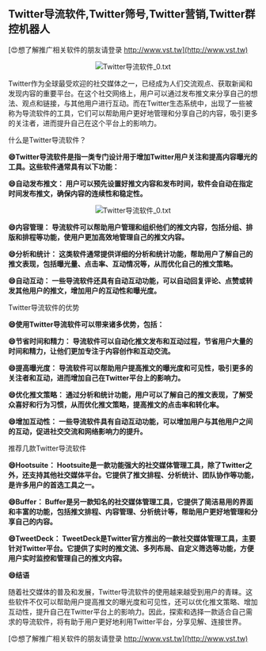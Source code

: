 ## **Twitter导流软件,Twitter筛号,Twitter营销,Twitter群控机器人**

[😍想了解推广相关软件的朋友请登录 http://www.vst.tw](http://www.vst.tw)

 <center><img src="https://vst.tw/MP4/tuiguang/png/5.png" alt="Twitter导流软件_0.txt"></center>

Twitter作为全球最受欢迎的社交媒体之一，已经成为人们交流观点、获取新闻和发现内容的重要平台。在这个社交网络上，用户可以通过发布推文来分享自己的想法、观点和链接，与其他用户进行互动。而在Twitter生态系统中，出现了一些被称为导流软件的工具，它们可以帮助用户更好地管理和分享自己的内容，吸引更多的关注者，进而提升自己在这个平台上的影响力。

什么是Twitter导流软件？

**😄Twitter导流软件是指一类专门设计用于增加Twitter用户关注和提高内容曝光的工具。这些软件通常具有以下功能：**

**😄自动发布推文： 用户可以预先设置好推文内容和发布时间，软件会自动在指定时间发布推文，确保内容的连续性和稳定性。**

 <center><img src="https://vst.tw/MP4/tuiguang/png/5.png" alt="Twitter导流软件_0.txt"></center>

**😄内容管理： 导流软件可以帮助用户管理和组织他们的推文内容，包括分组、排版和排程等功能，使用户更加高效地管理自己的推文内容。**

**😄分析和统计： 这类软件通常提供详细的分析和统计功能，帮助用户了解自己的推文表现，包括曝光量、点击率、互动情况等，从而优化自己的推文策略。**

**😄自动互动： 一些导流软件还具有自动互动功能，可以自动回复评论、点赞或转发其他用户的推文，增加用户的互动性和曝光度。**

Twitter导流软件的优势

**😄使用Twitter导流软件可以带来诸多优势，包括：**

**😄节省时间和精力： 导流软件可以自动化推文发布和互动过程，节省用户大量的时间和精力，让他们更加专注于内容创作和互动交流。**

**😄提高曝光度： 导流软件可以帮助用户提高推文的曝光度和可见性，吸引更多的关注者和互动，进而增加自己在Twitter平台上的影响力。**

**😄优化推文策略： 通过分析和统计功能，用户可以了解自己的推文表现，了解受众喜好和行为习惯，从而优化推文策略，提高推文的点击率和转化率。**

**😄增加互动性： 一些导流软件具有自动互动功能，可以增加用户与其他用户之间的互动，促进社交交流和网络影响力的提升。**

推荐几款Twitter导流软件

**😄Hootsuite： Hootsuite是一款功能强大的社交媒体管理工具，除了Twitter之外，还支持其他社交媒体平台。它提供了推文排程、分析统计、团队协作等功能，是许多用户的首选工具之一。**

**😄Buffer： Buffer是另一款知名的社交媒体管理工具，它提供了简洁易用的界面和丰富的功能，包括推文排程、内容管理、分析统计等，帮助用户更好地管理和分享自己的内容。**

**😄TweetDeck： TweetDeck是Twitter官方推出的一款社交媒体管理工具，主要针对Twitter平台。它提供了实时的推文流、多列布局、自定义筛选等功能，方便用户实时监控和管理自己的推文内容。**

**😄结语**

随着社交媒体的普及和发展，Twitter导流软件的使用越来越受到用户的青睐。这些软件不仅可以帮助用户提高推文的曝光度和可见性，还可以优化推文策略、增加互动性，提升自己在Twitter平台上的影响力。因此，探索和选择一款适合自己需求的导流软件，将有助于用户更好地利用Twitter平台，分享见解、连接世界。

[😍想了解推广相关软件的朋友请登录 http://www.vst.tw](http://www.vst.tw)



